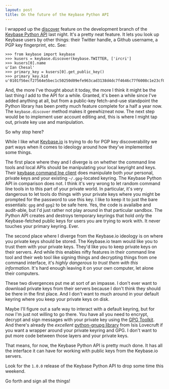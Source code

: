 ```yaml
---
layout: post
title: On the future of the Keybase Python API
---
```


I wrapped up the [discover](https://github.com/ianchesal/keybase-python/blob/develop/keybase/keybase.py#L43) feature on the development branch of the [Keybase Python API](https://github.com/ianchesal/keybase-python) last night. It's a pretty neat feature. It lets you look up Keybase users by other things: their Twitter handle, a Github username, a PGP key fingerprint, etc. See:

    >>> from keybase import keybase
    >>> kusers = keybase.discover(keybase.TWITTER, ['ircri']
    >>> kusers[0].name
    u'Ian Chesal'
    >>> primary_key = kusers[0].get_public_key()
    >>> primary_key.kid
    u'0101f56ecf27564e5bec1c50250d09efe963cad3138d4dc7f4646c77f6008c1e23cf0a'

And, the more I've thought about it today, the more I think it might be the last thing _I_ add to the API for a while. Granted, it's been a while since I've added anything at all, but from a public-key fetch-and-use standpoint the Python library has been pretty much feature complete for a half a year now. The `keybase.discover` method makes it geewhizneat now. The next step would be to implement user account editing and, this is where I might tap out, private key use and manipulation.

So why stop here?

While I like what [Keybase.io](https://keybase.io) is trying to do for PGP key discoverability we part ways when it comes to ideology around how they've implemented some things.

The first place where they and I diverge is on whether the command line tools and local APIs should be manipulating your local keyright and keys. Their [keybase command lne client](https://keybase.io/docs/command_line) does manipulate both _your_ personal, private keys and your existing `~/.gpg`-located keyring. The Keybase Python API in comparison does not. I think it's very wrong to let random command line tools in to this part of your private world. In particular, it's very dangerous to let tools do things with your private keys where you might be prompted for the password to use this key. I like to keep it to just the bare essentials: `gpg` and `gpg2` to be safe here. Yes, the code is availalbe and audit-able, but I'd just rather not play around in that particular sandbox. The Python API creates and destroys temporary keyrings that hold _only_ the Keybase-fetched public keys for users you are trying to work with. It never touches your primary keyring. Ever.

The second place where I diverge from the Keybase.io ideology is on where you private keys should be stored. The Keybase.io team would like you to trust them with your private keys. They'd like you to keep private keys on their servers. And while this enables nifty features in their command line tool and their web tool like signing things and decrypting things from one command interface, it's _highly dangerous to trust them with this information_. It's hard enough leaving it on your own computer, let alone their computers.

These two divergences put me at sort of an impasse. I don't ever want to download private keys from their servers because I don't think they should be there in the first place. And I don't want to much around in your default keyring where you keep your private keys on disk.

Maybe I'll figure out a safe way to interact with a default keyring, but for now I'm just not willing to go there. You have all you need to encrypt, decrypt and sign messages with your private key using the [GPG Toolkit](https://www.gnupg.org/). And there's already the _excellent_ [python-gnupg library](https://github.com/isislovecruft/python-gnupg) from Isis Lovecruft if you want a wrapper around your private keyring and GPG. I don't want to put more code between those layers and your private keys.

That means, for now, the Keybase Python API is pretty much done. It has all the interface it can have for working with public keys from the Keybase.io servers.

Look for the `1.0.0` release of the Keybase Python API to drop some time this weekend.

Go forth and sign all the things!

